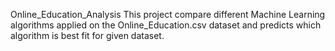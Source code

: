 Online_Education_Analysis
This project compare different Machine Learning algorithms applied on the Online_Education.csv dataset and predicts which algorithm is best fit for given dataset.
